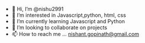 - 👋 Hi, I’m @nishu2991
- 👀 I’m interested in Javascript,python, html, css
- 🌱 I’m currently learning Javascript and Python
- 💞️ I’m looking to collaborate on projects
- 📫 How to reach me ... nishant.gopinath@gmail.com

<!---
nishu2991/nishu2991 is a ✨ special ✨ repository because its `README.md` (this file) appears on your GitHub profile.
You can click the Preview link to take a look at your changes.
--->
